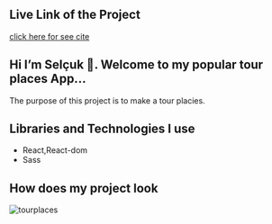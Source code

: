 <h2>Live Link of the Project</h2>

[click here for see cite](https://tourplaces-popular.netlify.app/)

## Hi I’m Selçuk 👋. Welcome to my popular tour places  App...

 The purpose of this project is to make a tour placies.

## Libraries and Technologies I use

 * React,React-dom
 * Sass


## How does my project look

![tourplaces](https://user-images.githubusercontent.com/99830247/183637122-c0d984f1-44b6-4eb5-9e89-b8571f244b6e.gif)

